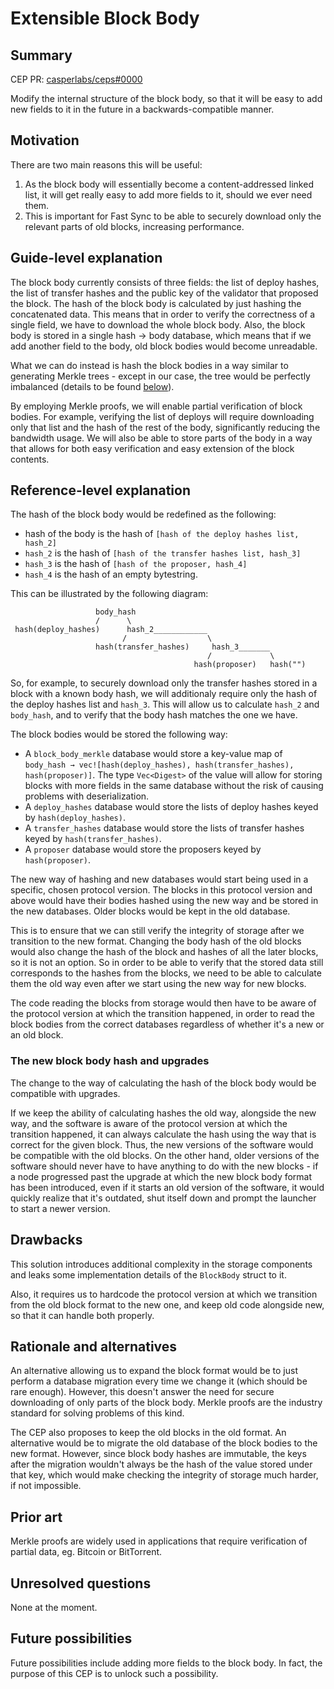 # Extensible Block Body

## Summary

[summary]: #summary

CEP PR: [casperlabs/ceps#0000](https://github.com/casperlabs/ceps/pull/0000)

Modify the internal structure of the block body, so that it will be easy to add new fields to it in the future in a backwards-compatible manner.

## Motivation

[motivation]: #motivation

There are two main reasons this will be useful:
1. As the block body will essentially become a content-addressed linked list, it will get really easy to add more fields to it, should we ever need them.
2. This is important for Fast Sync to be able to securely download only the relevant parts of old blocks, increasing performance.

## Guide-level explanation

[guide-level-explanation]: #guide-level-explanation

The block body currently consists of three fields: the list of deploy hashes, the list of transfer hashes and the public key of the validator that proposed the block. The hash of the block body is calculated by just hashing the concatenated data. This means that in order to verify the correctness of a single field, we have to download the whole block body. Also, the block body is stored in a single hash → body database, which means that if we add another field to the body, old block bodies would become unreadable.

What we can do instead is hash the block bodies in a way similar to generating Merkle trees - except in our case, the tree would be perfectly imbalanced (details to be found [below](#reference-level-explanation)).

By employing Merkle proofs, we will enable partial verification of block bodies. For example, verifying the list of deploys will require downloading only that list and the hash of the rest of the body, significantly reducing the bandwidth usage. We will also be able to store parts of the body in a way that allows for both easy verification and easy extension of the block contents.

## Reference-level explanation

[reference-level-explanation]: #reference-level-explanation

The hash of the block body would be redefined as the following:

- hash of the body is the hash of `[hash of the deploy hashes list, hash_2]`
- `hash_2` is the hash of `[hash of the transfer hashes list, hash_3]`
- `hash_3` is the hash of `[hash of the proposer, hash_4]`
- `hash_4` is the hash of an empty bytestring.

This can be illustrated by the following diagram:

```
                   body_hash
                   /      \
 hash(deploy_hashes)      hash_2____________
                         /                  \
                   hash(transfer_hashes)     hash_3_______
                                            /             \
                                         hash(proposer)   hash("")
```

So, for example, to securely download only the transfer hashes stored in a block with a known body hash, we will additionaly require only the hash of the deploy hashes list and `hash_3`. This will allow us to calculate `hash_2` and `body_hash`, and to verify that the body hash matches the one we have.

The block bodies would be stored the following way:
- A `block_body_merkle` database would store a key-value map of `body_hash → vec![hash(deploy_hashes), hash(transfer_hashes), hash(proposer)]`. The type `Vec<Digest>` of the value will allow for storing blocks with more fields in the same database without the risk of causing problems with deserialization.
- A `deploy_hashes` database would store the lists of deploy hashes keyed by `hash(deploy_hashes)`.
- A `transfer_hashes` database would store the lists of transfer hashes keyed by `hash(transfer_hashes)`.
- A `proposer` database would store the proposers keyed by `hash(proposer)`.

The new way of hashing and new databases would start being used in a specific, chosen protocol version. The blocks in this protocol version and above would have their bodies hashed using the new way and be stored in the new databases. Older blocks would be kept in the old database.

This is to ensure that we can still verify the integrity of storage after we transition to the new format. Changing the body hash of the old blocks would also change the hash of the block and hashes of all the later blocks, so it is not an option. So in order to be able to verify that the stored data still corresponds to the hashes from the blocks, we need to be able to calculate them the old way even after we start using the new way for new blocks.

The code reading the blocks from storage would then have to be aware of the protocol version at which the transition happened, in order to read the block bodies from the correct databases regardless of whether it's a new or an old block.

### The new block body hash and upgrades

The change to the way of calculating the hash of the block body would be compatible with upgrades.

If we keep the ability of calculating hashes the old way, alongside the new way, and the software is aware of the protocol version at which the transition happened, it can always calculate the hash using the way that is correct for the given block. Thus, the new versions of the software would be compatible with the old blocks. On the other hand, older versions of the software should never have to have anything to do with the new blocks - if a node progressed past the upgrade at which the new block body format has been introduced, even if it starts an old version of the software, it would quickly realize that it's outdated, shut itself down and prompt the launcher to start a newer version.

## Drawbacks

[drawbacks]: #drawbacks

This solution introduces additional complexity in the storage components and leaks some implementation details of the `BlockBody` struct to it.

Also, it requires us to hardcode the protocol version at which we transition from the old block format to the new one, and keep old code alongside new, so that it can handle both properly.

## Rationale and alternatives

[rationale-and-alternatives]: #rationale-and-alternatives

An alternative allowing us to expand the block format would be to just perform a database migration every time we change it (which should be rare enough). However, this doesn't answer the need for secure downloading of only parts of the block body. Merkle proofs are the industry standard for solving problems of this kind.

The CEP also proposes to keep the old blocks in the old format. An alternative would be to migrate the old database of the block bodies to the new format. However, since block body hashes are immutable, the keys after the migration wouldn't always be the hash of the value stored under that key, which would make checking the integrity of storage much harder, if not impossible.

## Prior art

[prior-art]: #prior-art

Merkle proofs are widely used in applications that require verification of partial data, eg. Bitcoin or BitTorrent.

## Unresolved questions

[unresolved-questions]: #unresolved-questions

None at the moment.

## Future possibilities

[future-possibilities]: #future-possibilities

Future possibilities include adding more fields to the block body. In fact, the purpose of this CEP is to unlock such a possibility.
